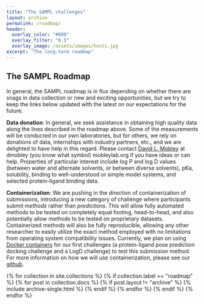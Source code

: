 ```yaml
---
title: "The SAMPL challenges"
layout: archive
permalink: /roadmap/
header:
  overlay_color: "#000"
  overlay_filter: "0.5"
  overlay_image: /assets/images/hosts.jpg
excerpt: "The long-term roadmap"
---
```

## The SAMPL Roadmap

In general, the SAMPL roadmap is in flux depending on whether there are snags in data collection or new and exciting opportunities, but we try to keep the links below updated with the latest on our expectations for the future.

**Data donation**: In general, we seek assistance in obtaining high quality data along the lines described in the roadmap above. Some of the measurements will be conducted in our own laboratories, but for others, we rely on donations of data, internships with industry partners, etc., and we are delighted to have help in this regard. Please contact [David L. Mobley](https://mobleylab.org/people/david-mobley/) at dmobley (you know what symbol) mobleylab.org if you have ideas or can help. Properties of particular interest include log P and log D values (between water and alternate solvents, or between diverse solvents), pKa, solubility, binding to well-understood or simple model systems, and selected protein-ligand binding data.

**Containerization**: We are pushing in the direction of containerization of submissions, introducing a new category of challenge where participants submit *methods* rather than *predictions*. This will allow fully automated methods to be tested on completely equal footing, head-to-head, and also potentially allow methods to be tested on proprietary datasets. Containerized methods will also be fully reproducible, allowing any other researcher to easily utilize the exact method employed with no limitations from operating system compatibility issues. Currently, we plan on using [Docker containers](https://www.docker.com/resources/what-container) for our first challenges (a protein-ligand pose prediction docking challenge and a LogD challenge) to test this submission method. For more information on how we will use containerization, please see our [github](https://github.com/samplchallenges/SAMPL-containers/tree/main/tutorials).


{% for collection in site.collections %}
  {% if collection.label == "roadmap" %}
    {% for post in collection.docs %}
	  {% if post.layout != "archive" %}
        {% include archive-single.html %}
	  {% endif %}
    {% endfor %}
  {% endif %}
{% endfor %}
